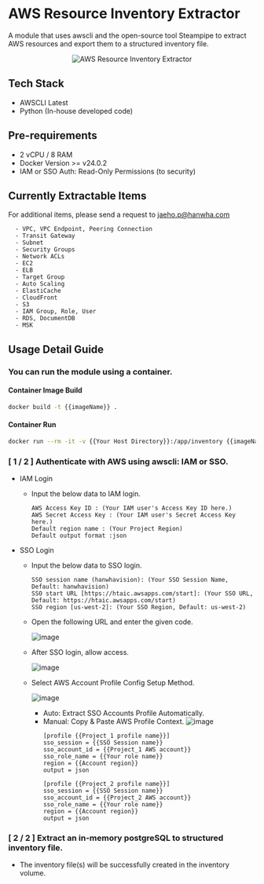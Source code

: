 # AWS Resource Inventory Extractor

A module that uses awscli and the open-source tool Steampipe to extract AWS resources and export them to a structured inventory file.

<p align="center">
  <img src="https://github.com/user-attachments/assets/08ed8337-916c-4ae7-8c1c-66d26ff85329" alt="AWS Resource Inventory Extractor">
</p>


## Tech Stack
- AWSCLI Latest
- Python (In-house developed code)

## Pre-requirements
- 2 vCPU / 8 RAM
- Docker Version >= v24.0.2
- IAM or SSO Auth: Read-Only Permissions (to security)

## Currently Extractable Items

For additional items, please send a request to jaeho.p@hanwha.com

```
  - VPC, VPC Endpoint, Peering Connection
  - Transit Gateway
  - Subnet
  - Security Groups
  - Network ACLs
  - EC2
  - ELB
  - Target Group
  - Auto Scaling
  - ElastiCache
  - CloudFront
  - S3
  - IAM Group, Role, User
  - RDS, DocumentDB
  - MSK
```

## Usage Detail Guide

### You can run the module using a container.

#### Container Image Build
```bash
docker build -t {{imageName}} .
```
#### Container Run
```bash
docker run --rm -it -v {{Your Host Directory}}:/app/inventory {{imageName}}
```

### [ 1 / 2 ] Authenticate with AWS using awscli: IAM or SSO.

- IAM Login
  - Input the below data to IAM login.
    ```
    AWS Access Key ID : (Your IAM user's Access Key ID here.)
    AWS Secret Access Key : (Your IAM user's Secret Access Key here.)
    Default region name : (Your Project Region)
    Default output format :json 
    ```

- SSO Login
  - Input the below data to SSO login.
    ```
    SSO session name (hanwhavision): (Your SSO Session Name, Default: hanwhavision)
    SSO start URL [https://htaic.awsapps.com/start]: (Your SSO URL, Default: https://htaic.awsapps.com/start)
    SSO region [us-west-2]: (Your SSO Region, Default: us-west-2)
    ```
  - Open the following URL and enter the given code.
    
    ![image](https://github.com/user-attachments/assets/ade9aa67-a885-4117-ad52-375ae7ec55be)
  
  - After SSO login, allow access.
  
    ![image](https://github.com/user-attachments/assets/dd72cd0d-7060-45fb-8ae0-bf3b8f52967e)

  - Select AWS Account Profile Config Setup Method.
 
    ![image](https://github.com/user-attachments/assets/e1ab1526-2eee-460e-9767-ac40c85fc8ac)
    - Auto: Extract SSO Accounts Profile Automatically.
    - Manual: Copy & Paste AWS Profile Context.
      ![image](https://github.com/user-attachments/assets/267737a0-c0db-46d4-8303-5ed6c7f04635)
      ```
      [profile {{Project_1 profile name}}]
      sso_session = {{SSO Session name}}
      sso_account_id = {{Project_1 AWS account}}
      sso_role_name = {{Your role name}}
      region = {{Account region}}
      output = json

      [profile {{Project_2 profile name}}]
      sso_session = {{SSO Session name}}
      sso_account_id = {{Project_2 AWS account}}
      sso_role_name = {{Your role name}}
      region = {{Account region}}
      output = json
      ```
### [ 2 / 2 ] Extract an in-memory postgreSQL to structured inventory file.
- The inventory file(s) will be successfully created in the inventory volume.
